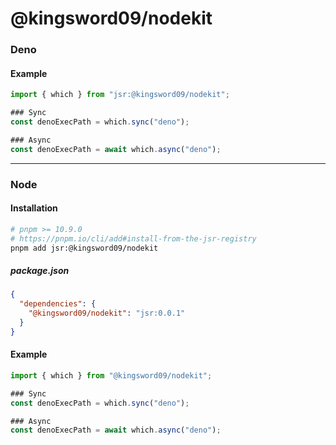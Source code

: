 # @kingsword09/nodekit

### Deno

#### Example

```ts
import { which } from "jsr:@kingsword09/nodekit";

### Sync
const denoExecPath = which.sync("deno");

### Async
const denoExecPath = await which.async("deno");
```

---

### Node

#### Installation

```bash
# pnpm >= 10.9.0
# https://pnpm.io/cli/add#install-from-the-jsr-registry
pnpm add jsr:@kingsword09/nodekit
```

##### package.json

```json
{
  "dependencies": {
    "@kingsword09/nodekit": "jsr:0.0.1"
  }
}
```

#### Example

```ts
import { which } from "@kingsword09/nodekit";

### Sync
const denoExecPath = which.sync("deno");

### Async
const denoExecPath = await which.async("deno");
```
